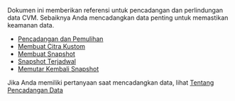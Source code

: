 Dokumen ini memberikan referensi untuk pencadangan dan perlindungan data CVM. Sebaiknya Anda mencadangkan data penting untuk memastikan keamanan data.
- [Pencadangan dan Pemulihan](https://intl.cloud.tencent.com/document/product/213/17284)
- [Membuat Citra Kustom](https://intl.cloud.tencent.com/document/product/213/4942)
- [Membuat Snapshot](https://intl.cloud.tencent.com/document/product/362/5755)
- [Snapshot Terjadwal](https://intl.cloud.tencent.com/document/product/362/35238)
- [Memutar Kembali Snapshot](https://intl.cloud.tencent.com/document/product/362/5756)

Jika Anda memiliki pertanyaan saat mencadangkan data, lihat [Tentang Pencadangan Data](https://intl.cloud.tencent.com/document/product/213/40508)
